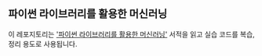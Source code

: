 ## 파이썬 라이브러리를 활용한 머신러닝

이 레포지토리는 ['파이썬 라이브러리를 활용한 머신러닝'](http://www.yes24.com/Product/Goods/70969329) 서적을 읽고 실습 코드를 복습, 정리 용도로 사용됩니다.
